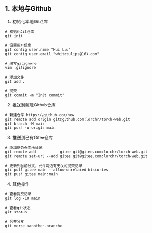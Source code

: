 ## 1. 本地与Github
1. 初始化本地Git仓库
```shell
# 初始化Git仓库
git init

# 设置用户信息
git config user.name "Hui Liu"
git config user.email "whitetulips@163.com"

# 编写gitignore
vim .gitignore

# 添加文件
git add .

# 提交
git commit -m "Init commit"
```

2. 推送到新建Github仓库
```shell
# 新建仓库 https://github.com/new
git remote add origin git@github.com:lorchr/torch-web.git
git branch -M main
git push -u origin main
```

3. 推送到已有Gitee仓库
```shell
# 添加新的仓库地址源
git remote add           gitee git@gitee.com:lorchr/torch-web.git
git remote set-url --add gitee git@gitee.com:lorchr/torch-web.git

# 更新到当前分支，允许两边有无关的提交记录
git pull gitee main --allow-unrelated-histories
git push gitee main:main
```

4. 其他操作
```shell
# 查看提交记录
git log -10 main

# 查看git状态
git status

# 合并分支
git merge <another-branch>
```
